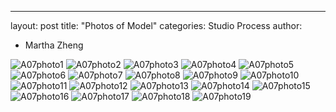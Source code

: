 ---
layout: post
title: "Photos of Model"
categories: Studio Process
author:
- Martha Zheng

![A07photo1](https://user-images.githubusercontent.com/90550813/139862690-8009b2ea-8565-4220-b043-203d1de76656.png)
![A07photo2](https://user-images.githubusercontent.com/90550813/139862719-25547280-60fb-4168-bfcc-b45a73006435.png)
![A07photo3](https://user-images.githubusercontent.com/90550813/139862730-2be573fc-138f-42d6-a1d6-5f1d48d3b279.png)
![A07photo4](https://user-images.githubusercontent.com/90550813/139862743-914bcba8-4e90-4fb9-92f4-87df14a7c392.png)
![A07photo5](https://user-images.githubusercontent.com/90550813/139862752-9e1dc526-239c-48e1-9a05-522f590a520c.png)
![A07photo6](https://user-images.githubusercontent.com/90550813/139862766-98b066ef-7993-47c2-8adf-d97f204fcc60.png)
![A07photo7](https://user-images.githubusercontent.com/90550813/139862790-cc132ce3-6a68-468c-bee6-45069bf1a6dc.png)
![A07photo8](https://user-images.githubusercontent.com/90550813/139862805-9cbb4386-2976-41d7-b9fa-595b383d562c.png)
![A07photo9](https://user-images.githubusercontent.com/90550813/139862836-3612d867-3af5-41c6-9772-3e2607104db8.png)
![A07photo10](https://user-images.githubusercontent.com/90550813/139862864-677bb5e7-4522-44bd-8be2-ac26ac332ef1.png)
![A07photo11](https://user-images.githubusercontent.com/90550813/139862890-8ba30398-573e-4c4f-8cad-549f20accf24.png)
![A07photo12](https://user-images.githubusercontent.com/90550813/139862914-75d2233d-abd9-47c4-a1fe-387c34035a65.png)
![A07photo13](https://user-images.githubusercontent.com/90550813/139862922-cd290e15-6343-47e0-a475-247aa2008125.png)
![A07photo14](https://user-images.githubusercontent.com/90550813/139862962-ad60eee9-a9f2-4f59-b344-4d8e1d63f1c2.jpg)
![A07photo15](https://user-images.githubusercontent.com/90550813/139862985-a0fa884f-e486-461f-a097-3878bb12e2df.jpg)
![A07photo16](https://user-images.githubusercontent.com/90550813/139862991-6cff6461-f14b-43e7-b538-f23f418788af.png)
![A07photo17](https://user-images.githubusercontent.com/90550813/139863016-52a233ea-44c4-4fd7-86c1-6627136071c2.png)
![A07photo18](https://user-images.githubusercontent.com/90550813/139863042-4edf2741-2080-45bd-b2b3-a0a8004b042c.png)
![A07photo19](https://user-images.githubusercontent.com/90550813/139863056-39a948ec-0f87-49a6-884e-e0614838913a.png)
